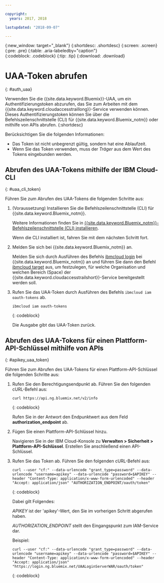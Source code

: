 ```yaml
---

copyright:
  years: 2017, 2018

lastupdated: "2018-09-07"

---
```


{:new_window: target="_blank"}
{:shortdesc: .shortdesc}
{:screen: .screen}
{:pre: .pre}
{:table: .aria-labeledby="caption"}    
{:codeblock: .codeblock}
{:tip: .tip}
{:download: .download}


# UAA-Token abrufen
{: #auth_uaa}

Verwenden Sie die {{site.data.keyword.Bluemix}}-UAA, um ein Authentifizierungstoken abzurufen, das Sie zum Arbeiten mit dem {{site.data.keyword.cloudaccesstraillong}}-Service verwenden können. Dieses Authentifizierungstoken können Sie über die Befehlszeilenschnittstelle (CLI) für {{site.data.keyword.Bluemix_notm}} oder mithilfe von APIs abrufen.
{:shortdesc}

Berücksichtigen Sie die folgenden Informationen:

* Das Token ist nicht unbegrenzt gültig, sondern hat eine Ablaufzeit. 
* Wenn Sie das Token verwenden, muss der *Träger* aus dem Wert des Tokens eingebunden werden.
		
## Abrufen des UAA-Tokens mithilfe der IBM Cloud-CLI
{: #uaa_cli_token}

Führen Sie zum Abrufen des UAA-Tokens die folgenden Schritte aus:

1. (Voraussetzung) Installieren Sie die Befehlszeilenschnittstelle (CLI) für {{site.data.keyword.Bluemix_notm}}.

   Weitere Informationen finden Sie in [{{site.data.keyword.Bluemix_notm}}-Befehlszeilenschnittstelle (CLI) installieren](/docs/cli/reference/ibmcloud/download_cli.html#install_use).
   
   Wenn die CLI installiert ist, fahren Sie mit dem nächsten Schritt fort.
    
2. Melden Sie sich bei {{site.data.keyword.Bluemix_notm}} an. 

    Melden Sie sich durch Ausführen des Befehls [ibmcloud login](/docs/cli/reference/ibmcloud/bx_cli.html#ibmcloud_login) bei {{site.data.keyword.Bluemix_notm}} an und führen Sie dann den Befehl [ibmcloud target](/docs/cli/reference/ibmcloud/bx_cli.html#ibmcloud_target) aus, um festzulegen, für welche Organisation und welchen Bereich (Space) der {{site.data.keyword.cloudaccesstrailshort}}-Service bereitgestellt werden soll.
	
3. Rufen Sie das UAA-Token durch Ausführen des Befehls `ibmcloud iam oauth-tokens` ab.

    ```
	ibmcloud iam oauth-tokens
	```
	{: codeblock}
	
	Die Ausgabe gibt das UAA-Token zurück.


	


## Abrufen des UAA-Tokens für einen Plattform-API-Schlüssel mithilfe von APIs
{: #apikey_uaa_token}

Führen Sie zum Abrufen des UAA-Tokens für einen Plattform-API-Schlüssel die folgenden Schritte aus:

1. Rufen Sie den Berechtigungsendpunkt ab. Führen Sie den folgenden cURL-Befehl aus:

    ```
    curl https://api.ng.bluemix.net/v2/info
    ```
    {: codeblock}

    Rufen Sie in der Antwort den Endpunktwert aus dem Feld **authorization_endpoint** ab.

2. Fügen Sie einen Plattform-API-Schlüssel hinzu.

    Navigieren Sie in der IBM Cloud-Konsole zu **Verwalten > Sicherheit > Plattform-API-Schlüssel**.
    Erstellen Sie anschließend einen API-Schlüssel.

3. Rufen Sie das Token ab. Führen Sie den folgenden cURL-Befehl aus:

    ```
    curl --user "cf:" --data-urlencode "grant_type=password" --data-urlencode "username=apikey" --data-urlencode "password=$APIKEY" --header "Content-Type: application/x-www-form-urlencoded" --header "Accept: application/json" "AUTHORIZATION_ENDPOINT/oauth/token"
    ```
    {: codeblock}

    Dabei gilt Folgendes: 
    
    *APIKEY* ist der 'apikey'-Wert, den Sie im vorherigen Schritt abgerufen haben.
    
    *AUTHORIZATION_ENDPOINT* stellt den Eingangspunkt zum IAM-Service dar.

    Beispiel:

    ```
    curl --user "cf:" --data-urlencode "grant_type=password" --data-urlencode "username=apikey" --data-urlencode "password=$APIKEY" --header "Content-Type: application/x-www-form-urlencoded" --header "Accept: application/json" "https://login.ng.bluemix.net/UAALoginServerWAR/oauth/token"
    ```
    {: codeblock}


